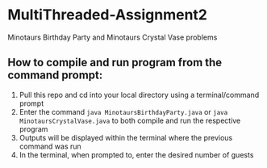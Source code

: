 # MultiThreaded-Assignment2
Minotaurs Birthday Party and Minotaurs Crystal Vase problems

## How to compile and run program from the command prompt:
1. Pull this repo and cd into your local directory using a terminal/command prompt
2. Enter the command `java MinotaursBirthdayParty.java` or `java MinotaursCrystalVase.java` to both compile and run the respective program
3. Outputs will be displayed within the terminal where the previous command was run
4. In the terminal, when prompted to, enter the desired number of guests
